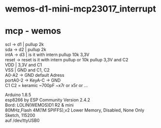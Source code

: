 # wemos-d1-mini-mcp23017_interrupt

# mcp   - wemos  
scl   -> d1 | pullup 2k  
sda   -> d2 | pullup 2k  
intA  -> d3 | is it with intern pullup 10k 3,3V  
reset -> reset is it with intern pullup or 10k pullup 3,3V and C2  
VDD | 3,3V and C1  
VSS | GND and C1, C2  
A0-A2 -> GND default Adress  
portA0-2 -> KeyA-C -> GND  
C1 C2 = keramic ~700pF ~x7r or x5r or ...   

Arduino 1.8.5  
esp8266 by ESP Community Version 2.4.2  
Bord: LOLIN(WEMOS)D1 R2 & mini  
80MHz,Flash 4M(1M SPIFFS),v2 Lower Memory, Disabled, None Only Sketch, 115200  
auf /dev/ttyUSB0  


